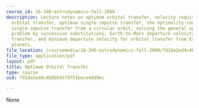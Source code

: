 ```yaml
---
course_id: 16-346-astrodynamics-fall-2008
description: Lecture notes on optimum orbital transfer, velocity requirements for
  orbital transfer, optimum single-impulse transfer, the optimality condition, optimum
  single-impulse transfer from a circular orbit, solving the general optimization
  problem by successive substitutions, Earth-to-Mars departure velocity for orbital
  transfer, and minimum departure velocity for orbital transfer from Earth to the
  planets.
file_location: /coursemedia/16-346-astrodynamics-fall-2008/7d1da2ed4c4b8b541f4751bece4dd9ec_lec_07.pdf
file_type: application/pdf
layout: pdf
title: Optimum Orbital Transfer
type: course
uid: 7d1da2ed4c4b8b541f4751bece4dd9ec

---
```

None